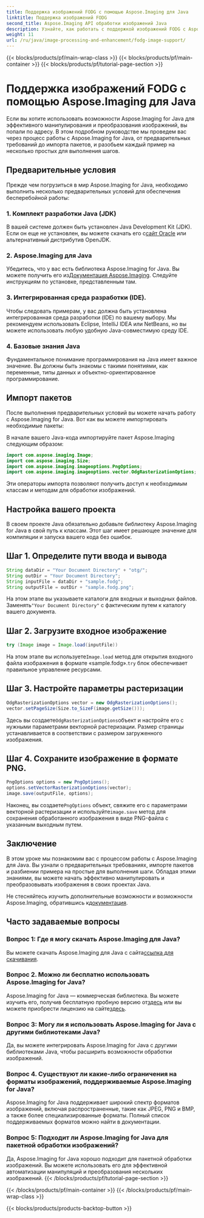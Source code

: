 ```yaml
---
title: Поддержка изображений FODG с помощью Aspose.Imaging для Java
linktitle: Поддержка изображений FODG
second_title: Aspose.Imaging API обработки изображений Java
description: Узнайте, как работать с поддержкой изображений FODG с Aspose.Imaging для Java. Мощная библиотека для манипулирования и преобразования изображений.
weight: 11
url: /ru/java/image-processing-and-enhancement/fodg-image-support/
---
```


{{< blocks/products/pf/main-wrap-class >}}
{{< blocks/products/pf/main-container >}}
{{< blocks/products/pf/tutorial-page-section >}}

# Поддержка изображений FODG с помощью Aspose.Imaging для Java

Если вы хотите использовать возможности Aspose.Imaging for Java для эффективного манипулирования и преобразования изображений, вы попали по адресу. В этом подробном руководстве мы проведем вас через процесс работы с Aspose.Imaging for Java, от предварительных требований до импорта пакетов, и разобьем каждый пример на несколько простых для выполнения шагов.

## Предварительные условия

Прежде чем погрузиться в мир Aspose.Imaging for Java, необходимо выполнить несколько предварительных условий для обеспечения бесперебойной работы:

### 1. Комплект разработки Java (JDK)

 В вашей системе должен быть установлен Java Development Kit (JDK). Если он еще не установлен, вы можете скачать его с[сайт Oracle](https://www.oracle.com/java/technologies/javase-downloads) или альтернативный дистрибутив OpenJDK.

### 2. Aspose.Imaging для Java

 Убедитесь, что у вас есть библиотека Aspose.Imaging for Java. Вы можете получить его из[Документация Aspose.Imaging](https://reference.aspose.com/imaging/java/). Следуйте инструкциям по установке, представленным там.

### 3. Интегрированная среда разработки (IDE).

Чтобы следовать примерам, у вас должна быть установлена интегрированная среда разработки (IDE) по вашему выбору. Мы рекомендуем использовать Eclipse, IntelliJ IDEA или NetBeans, но вы можете использовать любую удобную Java-совместимую среду IDE.

### 4. Базовые знания Java

Фундаментальное понимание программирования на Java имеет важное значение. Вы должны быть знакомы с такими понятиями, как переменные, типы данных и объектно-ориентированное программирование.

## Импорт пакетов

После выполнения предварительных условий вы можете начать работу с Aspose.Imaging for Java. Вот как вы можете импортировать необходимые пакеты:

В начале вашего Java-кода импортируйте пакет Aspose.Imaging следующим образом:

```java
import com.aspose.imaging.Image;
import com.aspose.imaging.Size;
import com.aspose.imaging.imageoptions.PngOptions;
import com.aspose.imaging.imageoptions.vector.OdgRasterizationOptions;
```

Эти операторы импорта позволяют получить доступ к необходимым классам и методам для обработки изображений.

## Настройка вашего проекта

В своем проекте Java обязательно добавьте библиотеку Aspose.Imaging for Java в свой путь к классам. Этот шаг имеет решающее значение для компиляции и запуска вашего кода без ошибок.

## Шаг 1. Определите пути ввода и вывода

```java
String dataDir = "Your Document Directory" + "otg/";
String outDir = "Your Document Directory";
String inputFile = dataDir + "sample.fodg";
String outputFile = outDir + "sample.fodg.png";
```

 На этом этапе вы указываете каталоги для входных и выходных файлов. Заменять`"Your Document Directory"` с фактическим путем к каталогу вашего документа.

## Шаг 2. Загрузите входное изображение

```java
try (Image image = Image.load(inputFile))
```

 На этом этапе вы используете`Image.load` метод для открытия входного файла изображения в формате «sample.fodg».`try` блок обеспечивает правильное управление ресурсами.

## Шаг 3. Настройте параметры растеризации

```java
OdgRasterizationOptions vector = new OdgRasterizationOptions();
vector.setPageSize(Size.to_SizeF(image.getSize()));
```

 Здесь вы создаете`OdgRasterizationOptions`объект и настройте его с нужными параметрами векторной растеризации. Размер страницы устанавливается в соответствии с размером загруженного изображения.

## Шаг 4. Сохраните изображение в формате PNG.

```java
PngOptions options = new PngOptions();
options.setVectorRasterizationOptions(vector);
image.save(outputFile, options);
```

 Наконец, вы создаете`PngOptions` объект, свяжите его с параметрами векторной растеризации и используйте`image.save` метод для сохранения обработанного изображения в виде PNG-файла с указанным выходным путем.

## Заключение

В этом уроке мы познакомим вас с процессом работы с Aspose.Imaging для Java. Вы узнали о предварительных требованиях, импорте пакетов и разбиении примера на простые для выполнения шаги. Обладая этими знаниями, вы можете начать эффективно манипулировать и преобразовывать изображения в своих проектах Java.

 Не стесняйтесь изучить дополнительные возможности и возможности Aspose.Imaging, обратившись к[документация](https://reference.aspose.com/imaging/java/).

## Часто задаваемые вопросы

### Вопрос 1: Где я могу скачать Aspose.Imaging для Java?

 Вы можете скачать Aspose.Imaging для Java с сайта[ссылка для скачивания](https://releases.aspose.com/imaging/java/).

### Вопрос 2. Можно ли бесплатно использовать Aspose.Imaging for Java?

 Aspose.Imaging for Java — коммерческая библиотека. Вы можете изучить его, получив бесплатную пробную версию от[здесь](https://releases.aspose.com/) или вы можете приобрести лицензию на сайте[здесь](https://purchase.aspose.com/buy).

### Вопрос 3: Могу ли я использовать Aspose.Imaging for Java с другими библиотеками Java?

Да, вы можете интегрировать Aspose.Imaging for Java с другими библиотеками Java, чтобы расширить возможности обработки изображений.

### Вопрос 4. Существуют ли какие-либо ограничения на форматы изображений, поддерживаемые Aspose.Imaging for Java?

Aspose.Imaging for Java поддерживает широкий спектр форматов изображений, включая распространенные, такие как JPEG, PNG и BMP, а также более специализированные форматы. Полный список поддерживаемых форматов можно найти в документации.

### Вопрос 5: Подходит ли Aspose.Imaging for Java для пакетной обработки изображений?

Да, Aspose.Imaging for Java хорошо подходит для пакетной обработки изображений. Вы можете использовать его для эффективной автоматизации манипуляций и преобразования нескольких изображений.
{{< /blocks/products/pf/tutorial-page-section >}}

{{< /blocks/products/pf/main-container >}}
{{< /blocks/products/pf/main-wrap-class >}}

{{< blocks/products/products-backtop-button >}}
